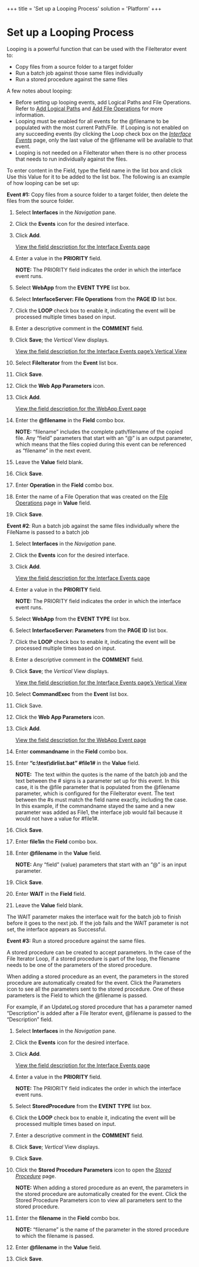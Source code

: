 +++
title = 'Set up a Looping Process'
solution = 'Platform'
+++

# Set up a Looping Process

Looping is a powerful function that can be used with the FileIterator
event to:

  - Copy files from a source folder to a target folder
  - Run a batch job against those same files individually
  - Run a stored procedure against the same files

A few notes about looping:

  - Before setting up looping events, add Logical Paths and File
    Operations. Refer to [Add Logical Paths](Add_Logical_Paths) and
    [Add File Operations](Add_File_Operations) for more information.
  - Looping must be enabled for all events for the @filename to be
    populated with the most current Path/File.  If Looping is not
    enabled on any succeeding events (by clicking the Loop check box on
    the *[Interface Events](../Page_Desc/Interface_Events)* page,
    only the last value of the @filename will be available to that
    event.
  - Looping is not needed on a FileIterator when there is no other
    process that needs to run individually against the files.

To enter content in the Field, type the field name in the list box and
click Use this Value for it to be added to the list box. The following
is an example of how looping can be set up:

**Event \#1:** Copy files from a source folder to a target folder, then
delete the files from the source folder.

1.  Select **Interfaces** in the *Navigation* pane.

2.  Click the **Events** icon for the desired interface.

3.  Click **Add**.
    
    [View the field description for the Interface Events
    page](../Page_Desc/Interface_Events)

4.  Enter a value in the **PRIORITY** field.
    
    **NOTE:** The PRIORITY field indicates the order in which the
    interface event runs.

5.  Select **WebApp** from the **EVENT TYPE** list box.

6.  Select **InterfaceServer: File Operations** from the **PAGE ID**
    list box.

7.  Click the **LOOP** check box to enable it, indicating the event will
    be processed multiple times based on input.

8.  Enter a descriptive comment in the **COMMENT** field.

9.  Click **Save**; the *Vertical* View displays.
    
    [View the field description for the Interface Events page’s Vertical
    View](../Page_Desc/Interface_Events#InterfaceEventsV)

10. Select **FileIterator** from the **Event** list box.

11. Click **Save**.

12. Click the **Web App Parameters** icon.

13. Click **Add**.
    
    [View the field description for the WebApp Event
    page](../Page_Desc/WebApp_Event)

14. Enter the **@filename** in the **Field** combo box.
    
    **NOTE:** “filename” includes the complete path/filename of the
    copied file. Any “field” parameters that start with an “@” is an
    output parameter, which means that the files copied during this
    event can be referenced as “filename” in the next event.

15. Leave the **Value** field blank.

16. Click **Save**.

17. Enter **Operation** in the **Field** combo box.

18. Enter the name of a File Operation that was created on the [File
    Operations](../Page_Desc/File_Operations) page in **Value**
    field.

19. Click **Save**.

**Event \#2**: Run a batch job against the same files individually where
the FileName is passed to a batch job

1.  Select **Interfaces** in the *Navigation* pane.

2.  Click the **Events** icon for the desired interface.

3.  Click **Add**.
    
    [View the field description for the Interface Events
    page](../Page_Desc/Interface_Events)

4.  Enter a value in the **PRIORITY** field.
    
    **NOTE:** The PRIORITY field indicates the order in which the
    interface event runs.

5.  Select **WebApp** from the **EVENT TYPE** list box.

6.  Select **InterfaceServer: Parameters** from the **PAGE ID** list
    box.

7.  Click the **LOOP** check box to enable it, indicating the event will
    be processed multiple times based on input.

8.  Enter a descriptive comment in the **COMMENT** field.

9.  Click **Save**; the *Vertical* View displays.
    
    [View the field description for the Interface Events page’s Vertical
    View](../Page_Desc/Interface_Events#InterfaceEventsV)

10. Select **CommandExec** from the **Event** list box.

11. Click Save.

12. Click the **Web App Parameters** icon.

13. Click **Add**.
    
    [View the field description for the WebApp Event
    page](../Page_Desc/WebApp_Event)

14. Enter **commandname** in the **Field** combo box.

15. Enter **“c:\\test\\dirlist.bat” \#file1\#** in the **Value** field.
    
    **NOTE:**  The text within the quotes is the name of the batch job
    and the text between the \# signs is a parameter set up for this
    event. In this case, it is the @file parameter that is populated
    from the @filename parameter, which is configured for the
    FileIterator event. The text between the \#s must match the field
    name exactly, including the case. In this example, if the
    commandname stayed the same and a new parameter was added as File1,
    the interface job would fail because it would not have a value for
    \#file1\#.

16. Click **Save**.

17. Enter **file1in** the **Field** combo box.

18. Enter **@filename** in the **Value** field.
    
    **NOTE:** Any “field” (value) parameters that start with an “@” is
    an input parameter.

19. Click **Save**.

20. Enter **WAIT** in the **Field** field.

21. Leave the **Value** field blank.

The WAIT parameter makes the interface wait for the batch job to finish
before it goes to the next job. If the job fails and the WAIT parameter
is not set, the interface appears as Successful.

**Event \#3:** Run a stored procedure against the same files.

A stored procedure can be created to accept parameters. In the case of
the File Iterator Loop, if a stored procedure is part of the loop, the
filename needs to be one of the parameters of the stored procedure.

When adding a stored procedure as an event, the parameters in the stored
procedure are automatically created for the event. Click the Parameters
icon to see all the parameters sent to the stored procedure. One of
these parameters is the Field to which the @filename is passed.

For example, if an UpdateLog stored procedure that has a parameter named
“Description” is added after a File Iterator event, @filename is passed
to the “Description” field.

1.  Select **Interfaces** in the *Navigation* pane.

2.  Click the **Events** icon for the desired interface.

3.  Click **Add**.
    
    [View the field description for the Interface Events
    page](../Page_Desc/Interface_Events)

4.  Enter a value in the **PRIORITY** field.
    
    **NOTE:** The PRIORITY field indicates the order in which the
    interface event runs.

5.  Select **StoredProcedure** from the **EVENT TYPE** list box.

6.  Click the **LOOP** check box to enable it, indicating the event will
    be processed multiple times based on input.

7.  Enter a descriptive comment in the **COMMENT** field.

8.  Click **Save**; *Vertical* View displays.

9.  Click **Save**.

10. Click the **Stored Procedure Parameters** icon to open the *[Stored
    Procedure](../Page_Desc/Stored_Procedure)* page.
    
    **NOTE:** When adding a stored procedure as an event, the parameters
    in the stored procedure are automatically created for the event.
    Click the Stored Procedure Parameters icon to view all parameters
    sent to the stored procedure.

11. Enter the **filename** in the **Field** combo box.
    
    **NOTE:** “filename” is the name of the parameter in the stored
    procedure to which the filename is passed.

12. Enter **@filename** in the **Value** field.

13. Click **Save**.
